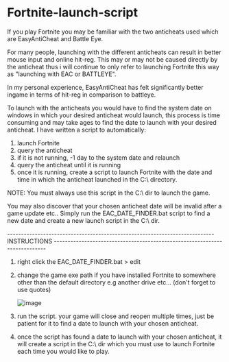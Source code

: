 # Fortnite-launch-script

If you play Fortnite you may be familiar with the two anticheats used which are EasyAntiCheat and Battle Eye.

For many people, launching with the different anticheats can result in better mouse input and online hit-reg. This may or may not be caused directly by the anticheat thus i will continue to only refer to launching Fortnite this way as "launching with EAC or BATTLEYE". 

In my personal experience, EasyAntiCheat has felt significantly better ingame in terms of hit-reg in comparison to battleye.

To launch with the anticheats you would have to find the system date on windows in which your desired anticheat would launch, this process is time consuming and may take ages to find the date to launch with your desired anticheat. I have written a script to automatically: 

1) launch Fortnite 
2) query the anticheat 
3) if it is not running, -1 day to the system date and relaunch
4) query the anticheat until it is running
5) once it is running, create a script to launch Fortnite with the date and time in which the anticheat launched in the C:\ directory.

NOTE: You must always use this script in the C:\ dir to launch the game.

You may also discover that your chosen anticheat date will be invalid after a game update etc.. Simply run the EAC_DATE_FINDER.bat script to find a new date and create a new launch script in the C:\ dir.


--------------------------------------------------------------------------- INSTRUCTIONS ---------------------------------------------------------------------------

1) right click the EAC_DATE_FINDER.bat > edit

2) change the game exe path if you have installed Fortnite to somewhere other than the default directory e.g another drive etc... (don't forget to use quotes)

   ![image](https://user-images.githubusercontent.com/86924251/125170762-75ad9e80-e1a8-11eb-9f51-a26b2addf9ad.png)


3) run the script. your game will close and reopen multiple times, just be patient for it to find a date to launch with your chosen anticheat.

4) once the script has found a date to launch with your chosen anticheat, it will create a script in the C:\ dir which you must use to launch Fortnite each time you would like to play.
